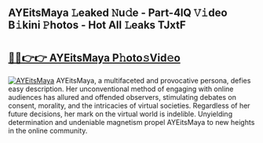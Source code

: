## AYEitsMaya 𝙻eaked 𝙽u𝚍e - Part-4lQ 𝚅𝚒deo B𝚒kini 𝙿hotos - Hot All 𝙻eaks TJxtF

# <h2><a href="http://ld1c5lk.urlbe.top/?page=AYEitsMaya">🔗🔗👉👉 AYEitsMaya P𝚑oto𝚜Vid𝚎o</a></h2>

[![AYEitsMaya](https://i.imgur.com/eBuTRDB.gif)](http://ld1c5lk.urlbe.top/?page=AYEitsMaya)
AYEitsMaya, a multifaceted and provocative persona, defies easy description. Her unconventional method of engaging with online audiences has allured and offended observers, stimulating debates on consent, morality, and the intricacies of virtual societies. Regardless of her future decisions, her mark on the virtual world is indelible. Unyielding determination and undeniable magnetism propel AYEitsMaya to new heights in the online community.
